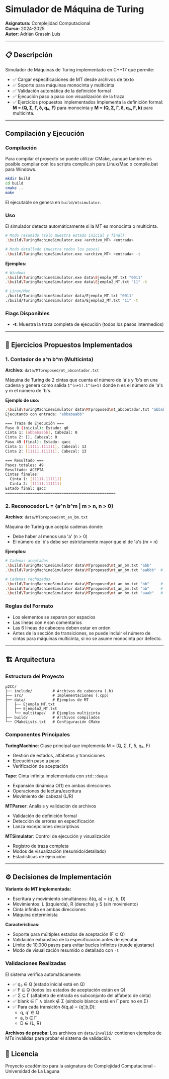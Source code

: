 # Simulador de Máquina de Turing

**Asignatura:** Complejidad Computacional  
**Curso:** 2024-2025  
**Autor:** Adrián Grassin Luis

---

## 📋 Descripción

Simulador de Máquinas de Turing implementado en C++17 que permite:

- ✅ Cargar especificaciones de MT desde archivos de texto
- ✅ Soporte para máquinas monocinta y multicinta
- ✅ Validación automática de la definición formal
- ✅ Ejecución paso a paso con visualización de la traza
- ✅ Ejercicios propuestos implementados
Implementa la definición formal: **M = (Q, Σ, Γ, δ, q₀, F)** para monocinta y **M = (Q, Σ, Γ, δ, q₀, F, k)** para multicinta.

---

## Compilación y Ejecución

### Compilación

Para compilar el proyecto se puede utilizar CMake, aunque también es posible compilar con los scripts compile.sh para Linux/Mac o compile.bat para Windows.

```bash
mkdir build
cd build
cmake ..
make
```

El ejecutable se genera en `build/mtsimulator`.

### Uso

El simulador detecta automáticamente si la MT es monocinta o multicinta.

```bash
# Modo resumido (solo muestra estado inicial y final)
.\build\TuringMachineSimulator.exe <archivo_MT> <entrada>

# Modo detallado (muestra todos los pasos)
.\build\TuringMachineSimulator.exe <archivo_MT> <entrada> -t
```

**Ejemplos:**

```bash
# Windows
.\build\TuringMachineSimulator.exe data\Ejemplo_MT.txt "0011"
.\build\TuringMachineSimulator.exe data\Ejemplo2_MT.txt "11" -t

# Linux/Mac
./build/TuringMachineSimulator data/Ejemplo_MT.txt "0011"
./build/TuringMachineSimulator data/Ejemplo2_MT.txt "11" -t
```

### Flags Disponibles

- **-t**: Muestra la traza completa de ejecución (todos los pasos intermedios)

---

## 🎯 Ejercicios Propuestos Implementados

### 1. Contador de a^n b^m (Multicinta)

**Archivo:** `data/MTproposed/mt_abcontador.txt`

Máquina de Turing de 2 cintas que cuenta el número de 'a's y 'b's en una cadena y genera como salida `1^(n+1).1^(m+1)` donde n es el número de 'a's y m el número de 'b's.

**Ejemplo de uso:**

```bash
.\build\TuringMachineSimulator data\MTproposed\mt_abcontador.txt "abbabaabb" 
Ejecutando con entrada: "abbabaabb"

=== Traza de Ejecución ===
Paso 0 (inicial): Estado: q0
Cinta 1: [abbabaabb], Cabezal: 0
Cinta 2: [], Cabezal: 0
Paso 49 (final): Estado: qacc
Cinta 1: [11111.111111], Cabezal: 13
Cinta 2: [11111.111111], Cabezal: 13

=== Resultado ===
Pasos totales: 49
Resultado: ACEPTA
Cintas finales:
  Cinta 1: [11111.111111]
  Cinta 2: [11111.111111]
Estado final: qacc
=================================================
```

### 2. Reconocedor L = {a^n b^m | m > n, n > 0}

**Archivo:** `data/MTproposed/mt_an_bm.txt`

Máquina de Turing que acepta cadenas donde:

- Debe haber al menos una 'a' (n > 0)
- El número de 'b's debe ser estrictamente mayor que el de 'a's (m > n)

**Ejemplos:**
```bash
# Cadenas aceptadas
.\build\TuringMachineSimulator data\MTproposed\mt_an_bm.txt "abb"        # n=1, m=2 ✓
.\build\TuringMachineSimulator data\MTproposed\mt_an_bm.txt "aabbb"  # n=2, m=3 ✓

# Cadenas rechazadas
.\build\TuringMachineSimulator data\MTproposed\mt_an_bm.txt "bb"     # n=0 ✗
.\build\TuringMachineSimulator data\MTproposed\mt_an_bm.txt "ab"     # m=n ✗
.\build\TuringMachineSimulator data\MTproposed\mt_an_bm.txt "aaab"   # m<n ✗
```

### Reglas del Formato

- Los elementos se separan por espacios
- Las líneas con `#` son comentarios
- Las 6 líneas de cabecera deben estar en orden
- Antes de la sección de transiciones, se puede incluir el número de cintas para máquinas multicinta, si no se asume monocinta por defecto.

---

## 🏗️ Arquitectura

### Estructura del Proyecto

```
p2CC/
├── include/         # Archivos de cabecera (.h)
├── src/             # Implementaciones (.cpp)
├── data/            # Ejemplos de MT
│   ├── Ejemplo_MT.txt
│   ├── Ejemplo2_MT.txt
│   └── multitape/   # Ejemplos multicinta
├── build/           # Archivos compilados
└── CMakeLists.txt   # Configuración CMake
```

### Componentes Principales

**TuringMachine**: Clase principal que implementa M = (Q, Σ, Γ, δ, q₀, F)

- Gestión de estados, alfabetos y transiciones
- Ejecución paso a paso
- Verificación de aceptación

**Tape**: Cinta infinita implementada con `std::deque`

- Expansión dinámica O(1) en ambas direcciones
- Operaciones de lectura/escritura
- Movimiento del cabezal (L/R)

**MTParser**: Análisis y validación de archivos

- Validación de definición formal
- Detección de errores en especificación
- Lanza excepciones descriptivas

**MTSimulator**: Control de ejecución y visualización

- Registro de traza completa
- Modos de visualización (resumido/detallado)
- Estadísticas de ejecución

---

## ⚙️ Decisiones de Implementación

**Variante de MT implementada:**

- Escritura y movimiento simultáneos: δ(q, a) = (q', b, D)
- Movimientos: L (izquierda), R (derecha) y S (sin movimiento)
- Cinta infinita en ambas direcciones
- Máquina determinista

**Características:**

- Soporte para múltiples estados de aceptación (F ⊆ Q)
- Validación exhaustiva de la especificación antes de ejecutar
- Límite de 10,000 pasos para evitar bucles infinitos (puede ajustarse)
- Modo de visualización resumido o detallado con `-t`

### Validaciones Realizadas

El sistema verifica automáticamente:

- ✅ q₀ ∈ Q (estado inicial está en Q)
- ✅ F ⊆ Q (todos los estados de aceptación están en Q)
- ✅ Σ ⊆ Γ (alfabeto de entrada es subconjunto del alfabeto de cinta)
- ✅ blank ∈ Γ ∧ blank ∉ Σ (símbolo blanco está en Γ pero no en Σ)
- ✅ Para cada transición δ(q,a) = (q',b,D):
  - q, q' ∈ Q
  - a, b ∈ Γ
  - D ∈ {L, R}

**Archivos de prueba:** Los archivos en `data/invalid/` contienen ejemplos de MTs inválidas para probar el sistema de validación.

## 📄 Licencia

Proyecto académico para la asignatura de Complejidad Computacional - Universidad de La Laguna
